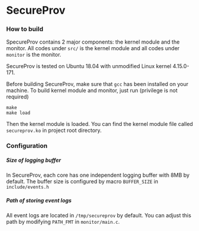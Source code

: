 # SecureProv

### How to build

SpecureProv contains 2 major components: the kernel module and the monitor. All codes under `src/` is the kernel module and all codes under `monitor` is the monitor.

SecureProv is tested on Ubuntu 18.04 with unmodified Linux kernel 4.15.0-171. 

Before building SecureProv, make sure that `gcc` has been installed on your machine. To build kernel module and monitor, just run (privilege is not required)

```shell
make
make load
```

Then the kernel module is loaded. You can find the kernel module file called `secureprov.ko` in project root directory.

### Configuration

##### Size of logging buffer

In SecureProv, each core has one independent logging buffer with 8MB by default. The buffer size is configured by macro `BUFFER_SIZE` in `include/events.h`

##### Path of storing event logs

All event logs are located in `/tmp/secureprov` by default. You can adjust this path by modifying `PATH_FMT` in `monitor/main.c`.